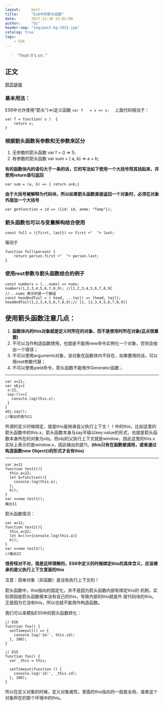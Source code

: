 ```yaml
---
layout:     post
title:      "Es6中的箭头函数"
date:       2017-12-30 22:02:00
author:     "Qz"
header-img: "img/post-bg-2015.jpg"
catalog: true
tags:
    - ES6
---
```


> “Yeah It's on. ”


## 正文


[网页链接](http://blog.csdn.net/itpinpai/article/details/52182093)


### 基本用法：
ES6中允许使用“箭头”(=>)定义函数
`var f   = v => v;  `
上面代码相当于：
```
var f = function( v )  {  
    return v;  
}  
```

### 根据箭头函数有参数和无参数来区分
1. 无参数的箭头函数
var f = () => 5;  
2. 有参数的箭头函数
var sum = ( a, b) => a + b;  

**有的函数体内的语句大于一条的话，它的写法如下使用一个大括号将其括起来，并使用return语句返回**

`var sum = (a, b) => { return a+b;}`

**由于大括号被解释为代码块，所以如果箭头函数直接返回一个对象时，必须在对象外面加一个大括号**

`var getFunction = id => ({id: id, anme: "Temp"});  `

### 箭头函数也可以与变量解构结合使用
`const full = ({first, last}) => first +"  "+ last;`

等同于
```
function full(person) {  
    return person.first +"  "+ person.last;  
}  
```  

### 使用rest参数与箭头函数结合的例子
```
const numbers = (...nums) => nums;  
numbers(1,2,3,4,5,6,7,8,9); //[1,2,3,4,5,6,7,8,9]  
//...nums 表示的是一个数组  
const headAndTail = ( head, ...tail) => [head, tail];  
headAndTail(1,2,3,4,5,6,7,8,9);// [1, [2,3,4,5,6,7,8,9]]  
```

## 使用箭头函数注意几点：
1. **函数体内的this对象就是定义时所在的对象，而不是使用时所在对象(这点很重要)**
2. 不可以当作构造函数使用，也就是不能用new命令实例化一个对象，否则会抛出一个错误；
3. 不可以使用arguments对象，该对象在函数体内不存在，如果要用的话，可以用rest参数代替；
4. 不可以使用yield命令，箭头函数不能用作Generator函数；


----------


```
var x=11;
var obj={
 x:22,
 say:()=>{
   console.log(this.x);
 }
}
obj.say();
//输出的值为11
```

所谓的定义时候绑定，就是this是继承自父执行上下文！！中的this，比如这里的箭头函数中的this.x，箭头函数本身与say平级以key:value的形式，也就是箭头函数本身所在的对象为obj，而obj的父执行上下文就是window，因此这里的this.x实际上表示的是window.x，因此输出的是11。**(this只有在函数被调用，或者通过构造函数new Object()的形式才会有this)**


----------

```
var a=11
function test1(){
  this.a=22;
  let b=function(){
    console.log(this.a);
  };
  b();
}
var x=new test1();
输出11
```

箭头函数情况：

```
var a=11;
function test2(){
  this.a=22;
  let b=()=>{console.log(this.a)}
  b();
}
var x=new test2();
//输出22
```


**很奇怪对不对，我是这样理解的，ES6中定义的时候绑定this的具体含义，应该继承的是父执行上下文里面的this**


注意：简单对象（非函数）是没有执行上下文的！

箭头函数中，this指向的固定化，并不是因为箭头函数内部有绑定this的
机制，实际原因是箭头函数根本没有自己的this，导致内部的this就是外
层代码块的this。正是因为它没有this，所以也就不能用作构造函数。


我们可以来模拟ES5中的箭头函数转化：
```
// ES6
function foo() {
  setTimeout(() => {
    console.log('id:', this.id);
  }, 100);
}

// ES5
function foo() {
  var _this = this;

  setTimeout(function () {
    console.log('id:', _this.id);
  }, 100);
}
```



所以在定义对象的时候，定义对象属性，里面的this指向的一般是全局，或者这个对象所在的那个环境中的this。




